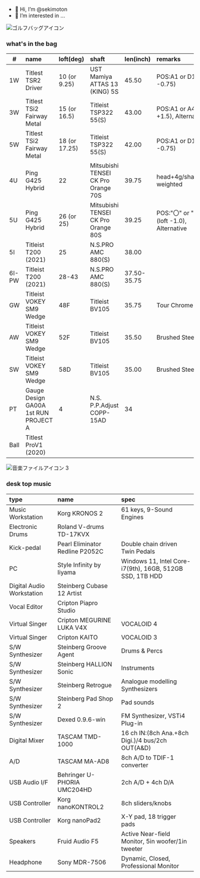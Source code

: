 - 👋 Hi, I’m @sekimoton
- 👀 I’m interested in ...

![ゴルフバッグアイコン](https://user-images.githubusercontent.com/112854810/192196038-e6b869aa-4e89-42dc-ba3e-787f55b8d68e.png)
### what's in the bag
|#|name|loft(deg)|shaft|len(inch)|remarks|
|--|:---|:---|:---|:---|:---|
|1W|Titlest TSR2 Driver|10 (or 9.25)|UST Mamiya ATTAS 13 (KING) 5S|45.50|POS:A1 or D1(loft -0.75)|
|3W|Titlest TSi2 Fairway Metal|15 (or 16.5)|Titleist TSP322 55(S)|43.00|POS:A1 or A4(loft +1.5), Alternative|
|5W|Titlest TSi2 Fairway Metal|18 (or 17.25)|Titleist TSP322 55(S)|42.00|POS:A1 or D1(loft -0.75)|
|4U|Ping G425 Hybrid|22|Mitsubishi TENSEI CK Pro Orange 70S|39.75|head+4g/shaft+5g weighted|
|5U|Ping G425 Hybrid|26 (or 25)|Mitsubishi TENSEI CK Pro Orange 80S|39.25|POS:"〇" or "-"(loft -1.0), Alternative|
|5I|Titleist T200 (2021)|25|N.S.PRO AMC 880(S)|38.00||
|6I-PW|Titleist T200 (2021)|28-43|N.S.PRO AMC 880(S)|37.50-35.75||
|GW|Titleist VOKEY SM9 Wedge|48F|Titleist BV105|35.75|Tour Chrome|
|AW|Titleist VOKEY SM9 Wedge|52F|Titleist BV105|35.50|Brushed Steel|
|SW|Titleist VOKEY SM9 Wedge|58D|Titleist BV105|35.00|Brushed Steel|
|PT|Gauge Design GA00A 1st RUN PROJECT A|4|N.S. P.P.Adjust COPP-15AD|34||
|Ball|Titlest ProV1 (2020)|||||


![音楽ファイルアイコン 3](https://user-images.githubusercontent.com/112854810/192233833-a20d3052-4fc5-4b07-8d35-8c965a064bae.png)
### desk top music
|type|name|spec|
|:---|:---|:---|
|Music Workstation|Korg KRONOS 2|61 keys, 9-Sound Engines|
|Electronic Drums|Roland V-drums TD-17KVX||
|Kick-pedal|Pearl Eliminator Redline P2052C|Double chain driven Twin Pedals |
|PC|Style Infinity by Iiyama|Windows 11, Intel Core-i7(9th), 16GB, 512GB SSD, 1TB HDD|
|Digital Audio Workstation|Steinberg Cubase 12 Artist||
|Vocal Editor|Cripton Piapro Studio||
|Virtual Singer|Cripton MEGURINE LUKA V4X|VOCALOID 4|
|Virtual Singer|Cripton KAITO|VOCALOID 3|
|S/W Synthesizer|Steinberg Groove Agent|Drums & Percs|
|S/W Synthesizer|Steinberg HALLION Sonic|Instruments|
|S/W Synthesizer|Steinberg Retrogue|Analogue modelling Synthesizers|
|S/W Synthesizer|Steinberg Pad Shop 2|Pad sounds|
|S/W Synthesizer|Dexed 0.9.6-win|FM Synthesizer, VSTi4 Plug-in|
|Digital Mixer|TASCAM TMD-1000|16 ch IN:(8ch Ana.+8ch Digi.)/4 bus/2ch OUT(A&D)|
|A/D|TASCAM MA-AD8|8ch A/D to TDIF-1 converter|
|USB Audio I/F|Behringer U-PHORIA UMC204HD|2ch A/D + 4ch D/A|
|USB Controller|Korg nanoKONTROL2|8ch sliders/knobs|
|USB Controller|Korg nanoPad2|X-Y pad, 18 trigger pads|
|Speakers|Fruid Audio F5|Active Near-field Monitor, 5in woofer/1in tweeter|
|Headphone|Sony MDR-7506|Dynamic, Closed, Professional Monitor|

<!---
sekimoton/sekimoton is a ✨ special ✨ repository because its `README.md` (this file) appears on your GitHub profile.
You can click the Preview link to take a look at your changes.
--->
